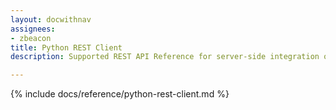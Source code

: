 ```yaml
---
layout: docwithnav
assignees:
- zbeacon
title: Python REST Client
description: Supported REST API Reference for server-side integration of your python projects

---
```


{% include docs/reference/python-rest-client.md %}

